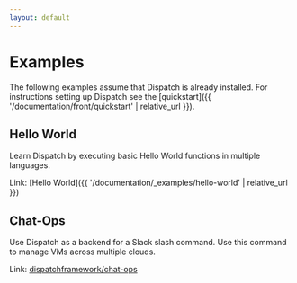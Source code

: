 ```yaml
---
layout: default
---
```


# Examples

The following examples assume that Dispatch is already installed.  For instructions setting up Dispatch see the
[quickstart]({{ '/documentation/front/quickstart' | relative_url }}).

## Hello World

Learn Dispatch by executing basic Hello World functions in multiple languages.

Link: [Hello World]({{ '/documentation/_examples/hello-world' | relative_url }})

## Chat-Ops

Use Dispatch as a backend for a Slack slash command.  Use this command to manage VMs across multiple clouds.

Link: [dispatchframework/chat-ops](https://github.com/dispatchframework/chat-ops/blob/master/README.md)